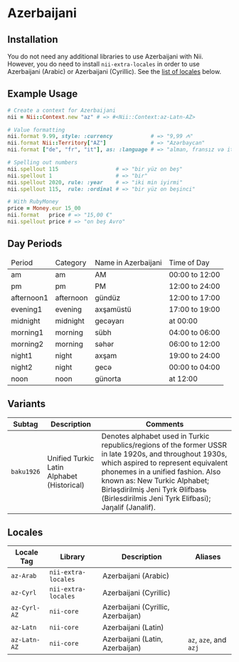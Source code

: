 <!-- This file has been generated. Source: languages/_template.md.erb -->

# Azerbaijani

## Installation

You do not need any additional libraries to use Azerbaijani with Nii.
However, you do need to install `nii-extra-locales` in order to use Azerbaijani (Arabic) or Azerbaijani (Cyrillic).
See the [list of locales](#locales) below.

## Example Usage

``` ruby
# Create a context for Azerbaijani
nii = Nii::Context.new "az" # => #<Nii::Context:az-Latn-AZ>

# Value formatting
nii.format 9.99, style: :currency            # => "9,99 ₼"
nii.format Nii::Territory["AZ"]              # => "Azərbaycan"
nii.format ["de", "fr", "it"], as: :language # => "alman, fransız və italyan"

# Spelling out numbers
nii.spellout 115                  # => "bir yüz on beş"
nii.spellout 1                    # => "bir"
nii.spellout 2020, rule: :year    # => "iki min iyirmi"
nii.spellout 115,  rule: :ordinal # => "bir yüz on beşinci"

# With RubyMoney
price = Money.eur 15_00
nii.format   price # => "15,00 €"
nii.spellout price # => "on beş Avro"
```

## Day Periods


<table>
  <thead>
    <tr>
      <td>Period</td>
      <td>Category</td>
      <td>Name in Azerbaijani</td>
      <td>Time of Day</td>
    </tr>
  </thead>
  <tbody>
    <tr>
      <td>am</td>
      <td>am</td>
      <td>AM</td>
      <td>00:00 to 12:00</td>
    </tr>
    <tr>
      <td>pm</td>
      <td>pm</td>
      <td>PM</td>
      <td>12:00 to 24:00</td>
    </tr>
    <tr>
      <td>afternoon1</td>
      <td>afternoon</td>
      <td>gündüz</td>
      <td>12:00 to 17:00</td>
    </tr>
    <tr>
      <td>evening1</td>
      <td>evening</td>
      <td>axşamüstü</td>
      <td>17:00 to 19:00</td>
    </tr>
    <tr>
      <td>midnight</td>
      <td>midnight</td>
      <td>gecəyarı</td>
      <td>at 00:00</td>
    </tr>
    <tr>
      <td>morning1</td>
      <td>morning</td>
      <td>sübh</td>
      <td>04:00 to 06:00</td>
    </tr>
    <tr>
      <td>morning2</td>
      <td>morning</td>
      <td>səhər</td>
      <td>06:00 to 12:00</td>
    </tr>
    <tr>
      <td>night1</td>
      <td>night</td>
      <td>axşam</td>
      <td>19:00 to 24:00</td>
    </tr>
    <tr>
      <td>night2</td>
      <td>night</td>
      <td>gecə</td>
      <td>00:00 to 04:00</td>
    </tr>
    <tr>
      <td>noon</td>
      <td>noon</td>
      <td>günorta</td>
      <td>at 12:00</td>
    </tr>
  </tbody>
</table>


## Variants

<table>
  <thead>
    <tr>
      <th>Subtag</th>
      <th>Description</th>
      <th>Comments</th>
    </tr>
  </thead>
  <tbody>
    <tr>
      <td><code>baku1926</code></td>
      <td>Unified Turkic Latin Alphabet (Historical)</td>
      <td>Denotes alphabet used in Turkic republics/regions of the former USSR in late 1920s, and throughout 1930s, which aspired to represent equivalent phonemes in a unified fashion. Also known as: New Turkic Alphabet; Birlәşdirilmiş Jeni Tyrk Әlifbasь (Birlesdirilmis Jeni Tyrk Elifbasi); Jaŋalif (Janalif).</td>
    </tr>
  </tbody>
</table>

## Locales

<table>
  <thead>
    <tr>
      <th>Locale Tag</th>
      <th>Library</th>
      <th>Description</th>
      <th>Aliases</th>
    </tr>
  </thead>
  <tbody>
    <tr>
      <td><code>az-Arab</code></td>
      <td><code>nii-extra-locales</code></td>
      <td>Azerbaijani (Arabic)</td>
      <td></td>
    </tr>
    <tr>
      <td><code>az-Cyrl</code></td>
      <td><code>nii-extra-locales</code></td>
      <td>Azerbaijani (Cyrillic)</td>
      <td></td>
    </tr>
    <tr>
      <td><code>az-Cyrl-AZ</code></td>
      <td><code>nii-core</code></td>
      <td>Azerbaijani (Cyrillic, Azerbaijan)</td>
      <td></td>
    </tr>
    <tr>
      <td><code>az-Latn</code></td>
      <td><code>nii-core</code></td>
      <td>Azerbaijani (Latin)</td>
      <td></td>
    </tr>
    <tr>
      <td><code>az-Latn-AZ</code></td>
      <td><code>nii-core</code></td>
      <td>Azerbaijani (Latin, Azerbaijan)</td>
      <td><code>az</code>, <code>aze</code>, and <code>azj</code></td>
    </tr>
  </tbody>
</table>

